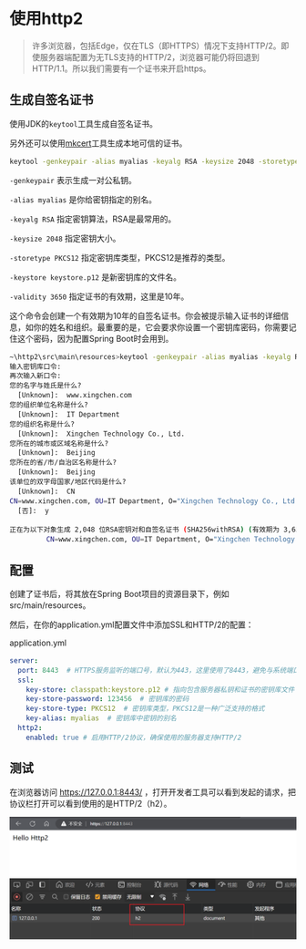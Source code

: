 # 使用http2

> 许多浏览器，包括Edge，仅在TLS（即HTTPS）情况下支持HTTP/2。即使服务器端配置为无TLS支持的HTTP/2，浏览器可能仍将回退到HTTP/1.1。所以我们需要有一个证书来开启https。

## 生成自签名证书

使用JDK的`keytool`工具生成自签名证书。

另外还可以使用[mkcert](https://github.com/FiloSottile/mkcert)工具生成本地可信的证书。

```bash
keytool -genkeypair -alias myalias -keyalg RSA -keysize 2048 -storetype PKCS12 -keystore keystore.p12 -validity 3650
```
`-genkeypair` 表示生成一对公私钥。

`-alias myalias` 是你给密钥指定的别名。

`-keyalg RSA` 指定密钥算法，RSA是最常用的。

`-keysize 2048` 指定密钥大小。

`-storetype PKCS12` 指定密钥库类型，PKCS12是推荐的类型。

`-keystore keystore.p12` 是新密钥库的文件名。

`-validity 3650` 指定证书的有效期，这里是10年。

这个命令会创建一个有效期为10年的自签名证书。你会被提示输入证书的详细信息，如你的姓名和组织。最重要的是，它会要求你设置一个密钥库密码，你需要记住这个密码，因为配置Spring Boot时会用到。

```bash
~\http2\src\main\resources>keytool -genkeypair -alias myalias -keyalg RSA -keysize 2048 -storetype PKCS12 -keystore keystore.p12 -validity 3650
输入密钥库口令:  
再次输入新口令: 
您的名字与姓氏是什么?
  [Unknown]:  www.xingchen.com
您的组织单位名称是什么?
  [Unknown]:  IT Department
您的组织名称是什么?
  [Unknown]:  Xingchen Technology Co., Ltd.
您所在的城市或区域名称是什么?
  [Unknown]:  Beijing
您所在的省/市/自治区名称是什么?
  [Unknown]:  Beijing
该单位的双字母国家/地区代码是什么?
  [Unknown]:  CN
CN=www.xingchen.com, OU=IT Department, O="Xingchen Technology Co., Ltd.", L=Beijing, ST=Beijing, C=CN是否正确?
  [否]:  y

正在为以下对象生成 2,048 位RSA密钥对和自签名证书 (SHA256withRSA) (有效期为 3,650 天):
         CN=www.xingchen.com, OU=IT Department, O="Xingchen Technology Co., Ltd.", L=Beijing, ST=Beijing, C=CN
```

## 配置

创建了证书后，将其放在Spring Boot项目的资源目录下，例如src/main/resources。

然后，在你的application.yml配置文件中添加SSL和HTTP/2的配置：

application.yml
```yml
server:
  port: 8443  # HTTPS服务监听的端口号，默认为443，这里使用了8443，避免与系统端口冲突
  ssl:
    key-store: classpath:keystore.p12 # 指向包含服务器私钥和证书的密钥库文件
    key-store-password: 123456  # 密钥库的密码
    key-store-type: PKCS12  # 密钥库类型，PKCS12是一种广泛支持的格式
    key-alias: myalias  # 密钥库中密钥的别名
  http2:
    enabled: true # 启用HTTP/2协议，确保使用的服务器支持HTTP/2
```

## 测试

在浏览器访问 https://127.0.0.1:8443/ ，打开开发者工具可以看到发起的请求，把协议栏打开可以看到使用的是HTTP/2（h2）。

![20240119_220714.png](./doc/img/20240119_220714.png)